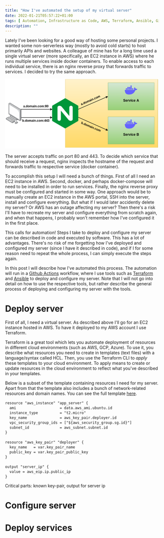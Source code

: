 ```yaml
---
title: "How I've automated the setup of my virtual server"
date: 2022-01-21T05:57:22+01:00
tags: [ Automation, Infrastructure as Code, AWS, Terraform, Ansible, Github Actions]
description: ""
---
```

Lately I've been looking for a good way of hosting some personal projects. I wanted some non-serverless way (mostly to avoid cold starts) to host primarily APIs and websites. A colleague of mine has for a long time used a single virtual server (more specifically, an EC2 instance in AWS) where he runs multiple services inside docker containers. To enable access to each individual service, there is an nginx reverse proxy that forwards traffic to services. I decided to try the same approach.

![EC2 instance, with docker containers and nginx reverse proxy](/ec2-docker.png)

The server accepts traffic on port 80 and 443. To decide which service that should receive a request, nginx inspects the hostname of the request and forwards traffic to respective service (docker container).

To accomplish this setup I will need a bunch of things. First of all I need an EC2 instance in AWS. Second, docker, and perhaps docker-compose will need to be installed in order to run services. Finally, the nginx reverse proxy must be configured and started in some way. One approach would be to manually create an EC2 instance in the AWS portal, SSH into the server, install and configure everything. But what if I would later accidently delete my server? Or AWS has an outage affecting my server? Then there's a risk I'll have to recreate my server and configure everything from scratch again, and when that happens, I probably won't remember how I've configured it in the first place.

This calls for automation! Steps I take to deploy and configure my server can be described in code and executed by software. This has a lot of advantages. There's no risk of me forgetting how I've deployed and configured my server (since I have it described in code), and if I for some reason need to repeat the whole process, I can simply execute the steps again.

In this post I will describe how I've automated this process. The automation will run in a [Github Actions](https://github.com/features/actions) workflow, where I use tools such as [Terraform](https://www.terraform.io/) and [Ansible](https://www.ansible.com/) to deploy and configure my server. Note that I will not go into detail on how to use the respective tools, but rather describe the general process of deploying and configuring my server with the tools.

# Deploy server

First of all, I need a virtual server. As described above I'll go for an EC2 instance hosted in AWS. To have it deployed to my AWS account I use Terraform.

Terraform is a great tool which lets you automate deployment of resources in different cloud environments (such as AWS, GCP, Azure). To use it, you describe what resources you need to create in templates (text files) with a language/syntax called HCL. Then, you use the Terraform CLI to *apply* these templates to your cloud environment. To apply means to create or update resources in the cloud environment to reflect what you've described in your templates.

Below is a subset of the template containing resources I need for my server. Apart from that the template also includes a bunch of network-related resources and domain names. You can see the full template [here](https://github.com/Dunklas/app-server/tree/main/iac).

```hcl
resource "aws_instance" "app_server" {
  ami                    = data.aws_ami.ubuntu.id
  instance_type          = "t2.micro"
  key_name               = aws_key_pair.deployer.id
  vpc_security_group_ids = ["${aws_security_group.sg.id}"]
  subnet_id              = aws_subnet.subnet.id
}

resource "aws_key_pair" "deployer" {
  key_name   = var.key_pair_name
  public_key = var.key_pair_public_key
}

output "server_ip" {
  value = aws_eip.ip.public_ip
}
```
Critical parts: known key-pair, output for server ip

# Configure server

# Deploy services